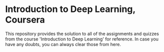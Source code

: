 # Introduction to Deep Learning, Coursera
This repository provides the solution to all of the assignments and quizzes from the course 'Introduction to Deep Learning' for reference. In case you have any doubts, you can always clear those from here. 
